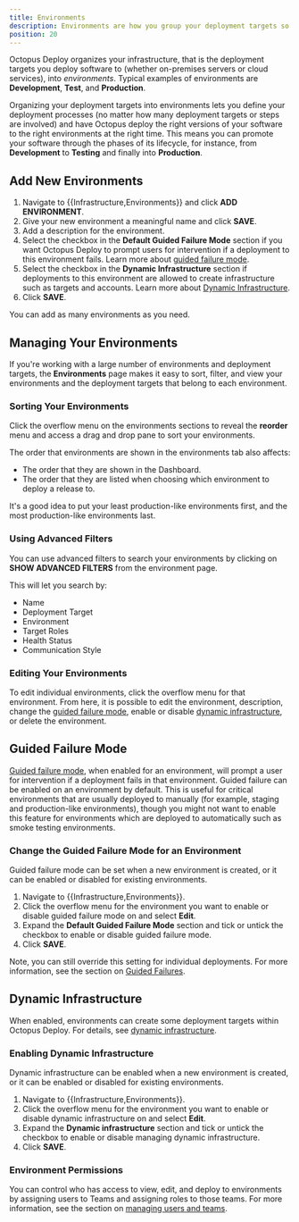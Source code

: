 ```yaml
---
title: Environments
description: Environments are how you group your deployment targets so you can promote your software through different phases, for instance, into Development, then Test, and finally into Production.
position: 20
---
```

Octopus Deploy organizes your infrastructure, that is the deployment targets you deploy software to (whether on-premises servers or cloud services), into *environments*. Typical examples of environments are **Development**, **Test**, and **Production**.

Organizing your deployment targets into environments lets you define your deployment processes (no matter how many deployment targets or steps are involved) and have Octopus deploy the right versions of your software to the right environments at the right time. This means you can promote your software through the phases of its lifecycle, for instance, from **Development** to **Testing** and finally into **Production**.

## Add New Environments

1. Navigate to {{Infrastructure,Environments}} and click **ADD ENVIRONMENT**.
1. Give your new environment a meaningful name and click **SAVE**.
1. Add a description for the environment.
1. Select the checkbox in the **Default Guided Failure Mode** section if you want Octopus Deploy to prompt users for intervention if a deployment to this environment fails. Learn more about [guided failure mode](#guided-failure-mode).
1. Select the checkbox in the **Dynamic Infrastructure** section if deployments to this environment are allowed to create infrastructure such as targets and accounts. Learn more about [Dynamic Infrastructure](#dynamic-infrastructure).
1. Click **SAVE**.

You can add as many environments as you need.

## Managing Your Environments

If you're working with a large number of environments and deployment targets, the **Environments** page makes it easy to sort, filter, and view your environments and the deployment targets that belong to each environment.

### Sorting Your Environments

Click the overflow menu on the environments sections to reveal the **reorder** menu and access a drag and drop pane to sort your environments.

The order that environments are shown in the environments tab also affects:

- The order that they are shown in the Dashboard.
- The order that they are listed when choosing which environment to deploy a release to.

It's a good idea to put your least production-like environments first, and the most production-like environments last.

### Using Advanced Filters

You can use advanced filters to search your environments by clicking on **SHOW ADVANCED FILTERS** from the environment page.

This will let you search by:

- Name
- Deployment Target
- Environment
- Target Roles
- Health Status
- Communication Style

### Editing Your Environments

To edit individual environments, click the overflow menu for that environment. From here, it is possible to edit the environment, description, change the [guided failure mode](#guided-failure-mode), enable or disable [dynamic infrastructure](#dynamic-infrastructure), or delete the environment.

## Guided Failure Mode

[Guided failure mode](/docs/deployment-process/releases/guided-failures.md), when enabled for an environment, will prompt a user for intervention if a deployment fails in that environment. Guided failure can be enabled on an environment by default. This is useful for critical environments that are usually deployed to manually (for example, staging and production-like environments), though you might not want to enable this feature for environments which are deployed to automatically such as smoke testing environments.

### Change the Guided Failure Mode for an Environment

Guided failure mode can be set when a new environment is created, or it can be enabled or disabled for existing environments.

1. Navigate to {{Infrastructure,Environments}}.
1. Click the overflow menu for the environment you want to enable or disable guided failure mode on and select **Edit**.
1. Expand the **Default Guided Failure Mode** section and tick or untick the checkbox to enable or disable guided failure mode.
1. Click **SAVE**.

Note, you can still override this setting for individual deployments. For more information, see the section on [Guided Failures](/docs/deployment-process/releases/guided-failures.md).

## Dynamic Infrastructure

When enabled, environments can create some deployment targets within Octopus Deploy. For details, see [dynamic infrastructure](/docs/infrastructure/deployment-targets/dynamic-infrastructure/index.md).

### Enabling Dynamic Infrastructure

Dynamic infrastructure can be enabled when a new environment is created, or it can be enabled or disabled for existing environments.

1. Navigate to {{Infrastructure,Environments}}.
1. Click the overflow menu for the environment you want to enable or disable dynamic infrastructure on and select **Edit**.
1. Expand the **Dynamic infrastructure** section and tick or untick the checkbox to enable or disable managing dynamic infrastructure.
1. Click **SAVE**.

### Environment Permissions

You can control who has access to view, edit, and deploy to environments by assigning users to Teams and assigning roles to those teams. For more information, see the section on [managing users and teams](/docs/administration/managing-users-and-teams/index.md).
